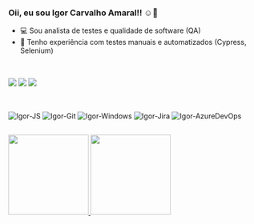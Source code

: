 ### Oii, eu sou Igor Carvalho Amaral!! ☺👋

- 💻 Sou analista de testes e qualidade de software (QA)
- 🌱 Tenho experiência com testes manuais e automatizados (Cypress, Selenium)

##

<div style="display: inline_block"><br>
  <a href="[https://www.linkedin.com/in/igorcarvalhoamaral/]" target="_blank"><img src="https://img.shields.io/badge/-LinkedIn-%230077B5?style=for-the-badge&logo=linkedin&logoColor=white" target="_blank"></a>   
  <a href="[https://www.instagram.com/igoramarivis/]" target="_blank"><img src="https://img.shields.io/badge/-Instagram-%23E4405F?style=for-the-badge&logo=instagram&logoColor=white" target="_blank"></a>
  <a href = "mailto:igorcarvalhoamaral@hotmail.com"><img src="https://img.shields.io/badge/Gmail-D14836?style=for-the-badge&logo=gmail&logoColor=white" target="_blank"></a>
</div>

##

<div style="display: inline_block"><br>
<img align="center" alt="Igor-JS" src="https://img.shields.io/badge/JavaScript-323330?style=for-the-badge&logo=javascript&logoColor=F7DF1E">
<img align="center" alt="Igor-Git" src="https://img.shields.io/badge/GIT-E44C30?style=for-the-badge&logo=git&logoColor=white">
<img align="center" alt="Igor-Windows" src="https://img.shields.io/badge/Windows-0078D6?style=for-the-badge&logo=windows&logoColor=white">
<img align="center" alt="Igor-Jira" src="https://img.shields.io/badge/Jira-0052CC?style=for-the-badge&logo=Jira&logoColor=white">
<img align="center" alt="Igor-AzureDevOps" src="https://img.shields.io/badge/Azure_DevOps-0078D7?style=for-the-badge&logo=azure-devops&logoColor=white">
</div>

##
  
<div>
  <a href="https://github.com/Ig0rAmaral">
  <img height="160em" src="https://github-readme-stats.vercel.app/api?username=Ig0rAmaral&show_icons=true&theme=dark&include_all_commits=true&count_private=true"/>
  <img height="160em" src="https://github-readme-stats.vercel.app/api/top-langs/?username=Ig0rAmaral&layout=compact&langs_count=16&theme=dark"/>
</div>
